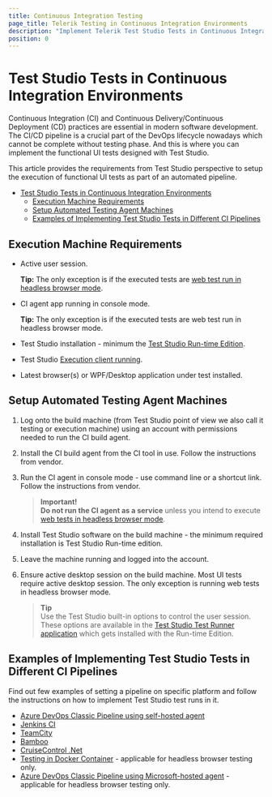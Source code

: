```yaml
---
title: Continuous Integration Testing 
page_title: Telerik Testing in Continuous Integration Environments
description: "Implement Telerik Test Studio Tests in Continuous Integration Environments"
position: 0
---
```

# Test Studio Tests in Continuous Integration Environments

Continuous Integration (CI) and Continuous Delivery/Continuous Deployment (CD) practices are essential in modern software development. The CI/CD pipeline is a crucial part of the DevOps lifecycle nowadays which cannot be complete without testing phase. And this is where you can implement the functional UI tests designed with Test Studio. 

This article provides the requirements from Test Studio perspective to setup the execution of functional UI tests as part of an automated pipeline.


- [Test Studio Tests in Continuous Integration Environments](#test-studio-tests-in-continuous-integration-environments)
  - [Execution Machine Requirements](#execution-machine-requirements)
  - [Setup Automated Testing Agent Machines](#setup-automated-testing-agent-machines)
  - [Examples of Implementing Test Studio Tests in Different CI Pipelines](#examples-of-implementing-test-studio-tests-in-different-ci-pipelines)

## Execution Machine Requirements 

* Active user session. 
    
    __Tip:__ The only exception is if the executed tests are <a href="/automated-tests/headless/headless-test-execution" target="_blank">web test run in headless browser mode</a>. 

* CI agent app running in console mode. 
    
    __Tip:__ The only exception is if the executed tests are web test run in headless browser mode.

* Test Studio installation - minimum the <a href="/test-studio-editions#test-studio-run-time-add-on" target="_blank">Test Studio Run-time Edition</a>. 

* Test Studio <a href="/advanced-topics/build-server/ts-test-runner-app" target="_blank">Execution client running</a>. 

* Latest browser(s) or WPF/Desktop application under test installed. 

## Setup Automated Testing Agent Machines

1. Log onto the build machine (from Test Studio point of view we also call it testing or execution machine) using an account with permissions needed to run the CI build agent.

1. Install the CI build agent from the CI tool in use. Follow the instructions from vendor. 

1. Run the CI agent in console mode - use command line or a shortcut link. Follow the instructions from vendor. 

    > __Important!__
    > <br>
    > __Do not run the CI agent as a service__ unless you intend to execute <a href="/automated-tests/headless/headless-test-execution" target="_blank">web tests in headless browser mode</a>.

1. Install Test Studio software on the build machine - the minimum required installation is Test Studio Run-time edition.

1. Leave the machine running and logged into the account. 

1. Ensure active desktop session on the build machine. Most UI tests require active desktop session. The only exception is running web tests in headless browser mode. 

    > __Tip__
    > <br>
    > Use the Test Studio built-in options to control the user session. These options are available in the <a href="/advanced-topics/build-server/ts-test-runner-app" target="_blank">Test Studio Test Runner application</a> which gets installed with the Run-time Edition. 

## Examples of Implementing Test Studio Tests in Different CI Pipelines

Find out few examples of setting a pipeline on specific platform and follow the instructions on how to implement Test Studio test runs in it. 

* <a href="/advanced-topics/build-server/azure-devops" target="_blank">Azure DevOps Classic Pipeline using self-hosted agent</a>
* <a href="/advanced-topics/build-server/jenkins-ci" target="_blank">Jenkins CI</a>
* <a href="/advanced-topics/build-server/team-city-builds" target="_blank">TeamCity</a>
* <a href="/advanced-topics/build-server/bamboo" target="_blank">Bamboo</a>
* <a href="/advanced-topics/build-server/cruise-control.net-builds" target="_blank">CruiseControl .Net</a>
* <a href="/advanced-topics/build-server/docker-container-testing" target="_blank">Testing in Docker Container</a> - applicable for headless browser testing only. 
* <a href="/advanced-topics/build-server/microsoft-hosted-agent-testing" target="_blank">Azure DevOps Classic Pipeline using Microsoft-hosted agent</a> - applicable for headless browser testing only.
